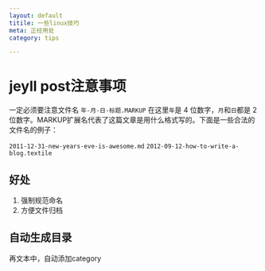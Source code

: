 ```yaml
---
layout: default
titile: 一些linux技巧
meta: 正经用处
category: tips

---
```

# jeyll post注意事项
一定必须要注意文件名
`年-月-日-标题.MARKUP`
在这里`年`是 4 位数字，`月`和`日`都是 2 位数字。MARKUP扩展名代表了这篇文章是用什么格式写的。下面是一些合法的文件名的例子：

`2011-12-31-new-years-eve-is-awesome.md`
`2012-09-12-how-to-write-a-blog.textile`

## 好处
1. 强制规范命名
2. 方便文件归档

## 自动生成目录
再文本中，自动添加category
